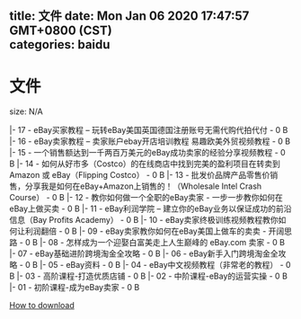 
title: 文件
date: Mon Jan 06 2020 17:47:57 GMT+0800 (CST)    
categories: baidu
---

# 文件
size: N/A
 
 
|- 17 - eBay买家教程 – 玩转eBay美国英国德国注册账号无需代购代拍代付 - 0 B
|- 16 - eBay卖家教程 – 卖家账户ebay开店培训教程 易趣欧美外贸视频教程 - 0 B
|- 15 - 一个销售额达到一千两百万美元的eBay成功卖家的经验分享视频教程 - 0 B
|- 14 - 如何从好市多（Costco）的在线商店中找到完美的盈利项目在转卖到 Amazon 或 eBay（Flipping Costco） - 0 B
|- 13 - 批发价品牌产品零售价销售，分享我是如何在eBay+Amazon上销售的！（Wholesale Intel Crash Course） - 0 B
|- 12 - 教你如何做一个全职的eBay卖家 - 一步一步教你如何在eBay上做买卖 - 0 B
|- 11 - eBay利润学院 – 建立你的eBay业务以保证成功的前沿信息（Bay Profits Academy） - 0 B
|- 10 - eBay卖家终极训练视频教程教你如何让利润翻倍 - 0 B
|- 09 - eBay卖家教你如何在eBay美国上做车的卖卖 - 开阔思路 - 0 B
|- 08 - 怎样成为一个迎娶白富美走上人生巅峰的 eBay.com 卖家 - 0 B
|- 07 - eBay基础进阶跨境淘金全攻略 - 0 B
|- 06 - eBay新手入门跨境淘金全攻略 - 0 B
|- 05 - eBay资料 - 0 B
|- 04 - eBay中文视频教程（非常老的教程） - 0 B
|- 03 - 高阶课程-打造优质店铺 - 0 B
|- 02 - 中阶课程-eBay的运营实操 - 0 B
|- 01 - 初阶课程-成为eBay卖家 - 0 B

[How to download](https://bpcam.bemobtrk.com/go/2ceec3aa-1ca2-46d6-b9ff-aaa5c184517c?jno=5446)